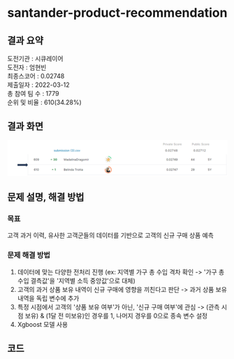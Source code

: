 # santander-product-recommendation

## 결과 요약
도전기관 : 시큐레이어    
도전자 : 엄현빈     
최종스코어 : 0.02748     
제출일자 : 2022-03-12      
총 참여 팀 수 : 1779      
순위 및 비율 : 610(34.28%)      

## 결과 화면
![score_santander_product_recommendation](./img/score_santander_product_recommendation.png)

## 문제 설명, 해결 방법
### 목표
고객 과거 이력, 유사한 고객군들의 데이터를 기반으로 고객의 신규 구매 상품 예측

### 문제 해결 방법
1. 데이터에 맞는 다양한 전처리 진행 (ex: 지역별 가구 총 수입 격차 확인 -> '가구 총 수입 결측값'을 '지역별 소득 중앙값'으로 대체)
2. 고객의 과거 상품 보유 내역이 신규 구매에 영향을 끼친다고 판단 -> 과거 상품 보유 내역을 독립 변수에 추가
3. 특정 시점에서 고객의 '상품 보유 여부'가 아닌, '신규 구매 여부'에 관심 -> (관측 시점 보유) & (1달 전 미보유)인 경우를 1, 나머지 경우를 0으로 종속 변수 설정
4. Xgboost 모델 사용

## 코드

